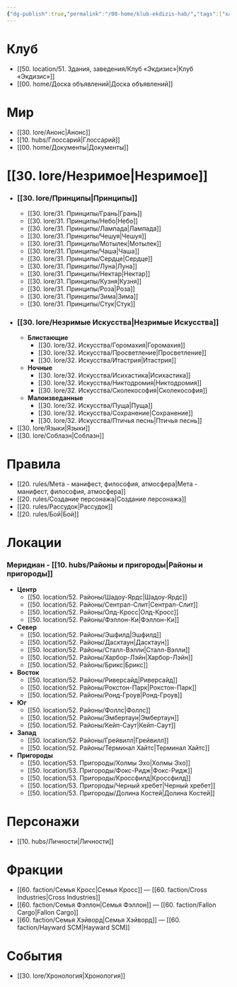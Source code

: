 ```yaml
---
{"dg-publish":true,"permalink":"/00-home/klub-ekdizis-hab/","tags":["хаб","gardenEntry","gardenEntry","gardenEntry","gardenEntry"]}
---
```


# Клуб
- [[50. location/51. Здания, заведения/Клуб «Экдизис»\|Клуб «Экдизис»]]
- [[00. home/Доска объявлений\|Доска объявлений]]
# Мир
- [[30. lore/Анонс\|Анонс]]
- [[10. hubs/Глоссарий\|Глоссарий]]
- [[00. home/Документы\|Документы]]
# [[30. lore/Незримое\|Незримое]] 
- ### [[30. lore/Принципы\|Принципы]]
	- [[30. lore/31. Принципы/Грань\|Грань]] 
	- [[30. lore/31. Принципы/Небо\|Небо]] 
	- [[30. lore/31. Принципы/Лампада\|Лампада]]
	- [[30. lore/31. Принципы/Чешуя\|Чешуя]]
	- [[30. lore/31. Принципы/Мотылек\|Мотылек]]
	- [[30. lore/31. Принципы/Чаша\|Чаша]]
	- [[30. lore/31. Принципы/Сердце\|Сердце]]
	- [[30. lore/31. Принципы/Луна\|Луна]]
	- [[30. lore/31. Принципы/Нектар\|Нектар]]
	- [[30. lore/31. Принципы/Кузня\|Кузня]] 
	- [[30. lore/31. Принципы/Роза\|Роза]]
	- [[30. lore/31. Принципы/Зима\|Зима]]
	- [[30. lore/31. Принципы/Стук\|Стук]]
- ### [[30. lore/Незримые Искусства\|Незримые Искусства]]
	- **Блистающие**
		- [[30. lore/32. Искусства/Горомахия\|Горомахия]]
		- [[30. lore/32. Искусства/Просветление\|Просветление]]
		- [[30. lore/32. Искусства/Итастрия\|Итастрия]]
	- **Ночные**
		- [[30. lore/32. Искусства/Исихастика\|Исихастика]]
		- [[30. lore/32. Искусства/Никтодромия\|Никтодромия]]
		- [[30. lore/32. Искусства/Сколекософия\|Сколекософия]]
	- **Малоизведанные**
		- [[30. lore/32. Искусства/Пуща\|Пуща]]
		- [[30. lore/32. Искусства/Сохранение\|Сохранение]]
		- [[30. lore/32. Искусства/Птичья песнь\|Птичья песнь]]
- [[30. lore/Языки\|Языки]]
- [[30. lore/Соблазн\|Соблазн]]
# Правила
- [[20. rules/Мета - манифест, философия, атмосфера\|Мета - манифест, философия, атмосфера]]
- [[20. rules/Создание персонажа\|Создание персонажа]]
- [[20. rules/Рассудок\|Рассудок]]
- [[20. rules/Бой\|Бой]]
# Локации
### Меридиан - [[10. hubs/Районы и пригороды\|Районы и пригороды]]
- **Центр**
	- [[50. location/52. Районы/Шадоу-Ярдс\|Шадоу-Ярдс]]
	- [[50. location/52. Районы/Сентрал-Слит\|Сентрал-Слит]]
	- [[50. location/52. Районы/Олд-Кросс\|Олд-Кросс]]
	- [[50. location/52. Районы/Фэллон-Ки\|Фэллон-Ки]]
- **Север**
	- [[50. location/52. Районы/Эшфилд\|Эшфилд]]
	- [[50. location/52. Районы/Дасктаун\|Дасктаун]]
	- [[50. location/52. Районы/Сталл-Вэлли\|Сталл-Вэлли]]
	- [[50. location/52. Районы/Харбор-Лэйн\|Харбор-Лэйн]]
	- [[50. location/52. Районы/Брикс\|Брикс]]
- **Восток**
	- [[50. location/52. Районы/Риверсайд\|Риверсайд]]
	- [[50. location/52. Районы/Рокстон-Парк\|Рокстон-Парк]]
	- [[50. location/52. Районы/Ронд-Гроув\|Ронд-Гроув]]
- **Юг**
	- [[50. location/52. Районы/Фоллс\|Фоллс]]
	- [[50. location/52. Районы/Эмбертаун\|Эмбертаун]]
	- [[50. location/52. Районы/Кейп-Саут\|Кейп-Саут]]
- **Запад**
	- [[50. location/52. Районы/Грейвилл\|Грейвилл]]
	- [[50. location/52. Районы/Терминал Хайтс\|Терминал Хайтс]]
- **Пригороды**
	- [[50. location/53. Пригороды/Холмы Эхо\|Холмы Эхо]]
	- [[50. location/53. Пригороды/Фокс-Ридж\|Фокс-Ридж]]
	- [[50. location/53. Пригороды/Кроссфилд\|Кроссфилд]]
	- [[50. location/53. Пригороды/Черный хребет\|Черный хребет]]
	- [[50. location/53. Пригороды/Долина Костей\|Долина Костей]]
# Персонажи
- [[10. hubs/Личности\|Личности]]
# Фракции
- [[60. faction/Семья Кросс\|Семья Кросс]] — [[60. faction/Cross Industries\|Cross Industries]]
- [[60. faction/Семья Фэллон\|Семья Фэллон]] — [[60. faction/Fallon Cargo\|Fallon Cargo]]
- [[60. faction/Семья Хэйворд\|Семья Хэйворд]] — [[60. faction/Hayward SCM\|Hayward SCM]]
# События
- [[30. lore/Хронология\|Хронология]]
